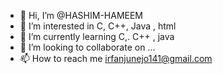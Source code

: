 - 👋 Hi, I’m @HASHIM-HAMEEM
- 👀 I’m interested in C, C++, Java , html
- 🌱 I’m currently learning C,. C++ , java
- 💞️ I’m looking to collaborate on ...
- 📫 How to reach me irfanjunejo141@gmail.com

<!---
HASHIM-HAMEEM/HASHIM-HAMEEM is a ✨ special ✨ repository because its `README.md` (this file) appears on your GitHub profile.
You can click the Preview link to take a look at your changes.
--->
